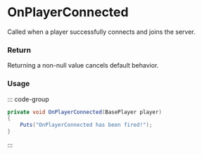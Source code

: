 # OnPlayerConnected
<Badge type="info" text="Player"/><Badge type="danger" text="Carbon Compatible"/><Badge type="warning" text="Oxide Compatible"/>
Called when a player successfully connects and joins the server.

### Return
Returning a non-null value cancels default behavior.

### Usage
::: code-group
```csharp [Example]
private void OnPlayerConnected(BasePlayer player)
{
	Puts("OnPlayerConnected has been fired!");
}
```
:::
